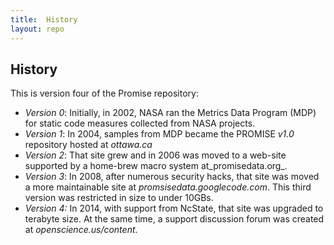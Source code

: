 ```yaml
---
title:  History
layout: repo
---
```


## History

This is version four of the Promise repository:

+ _Version 0_: Initially, in 2002, NASA ran the Metrics Data Program (MDP)
  for static code measures collected from NASA projects.
+ _Version 1_: In 2004, samples from MDP became the PROMISE _v1.0_ repository hosted
  at _ottawa.ca_
+ _Version 2_: That site grew and in 2006 was moved to a web-site supported
  by a home-brew
  macro system at_promisedata.org_.
+ _Version 3_: In 2008, after numerous security hacks,
   that site was moved a more maintainable site at
  _promsisedata.googlecode.com_. This third version was
  restricted in size to under 10GBs.
+ _Version 4:_ In 2014, with support from NcState,
  that site was upgraded to  terabyte size.  At
  the same time, a support discussion forum was created at
  _openscience.us/content_.



